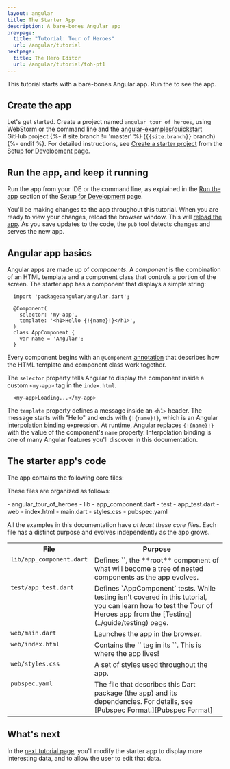 ```yaml
---
layout: angular
title: The Starter App
description: A bare-bones Angular app
prevpage:
  title: "Tutorial: Tour of Heroes"
  url: /angular/tutorial
nextpage:
  title: The Hero Editor
  url: /angular/tutorial/toh-pt1
---
```

<?code-excerpt path-base="examples/ng/doc/toh-0"?>
This tutorial starts with a bare-bones Angular app.
Run the <live-example></live-example> to see the app.

## Create the app

Let's get started.
Create a project named `angular_tour_of_heroes`,
using WebStorm or the command line
and the [angular-examples/quickstart]({{site.ghNgEx}}/quickstart/tree/{{site.branch}})
GitHub project
{%- if site.branch != 'master' %}
(`{{site.branch}}` branch)
{%- endif %}.
For detailed instructions, see
[Create a starter project](/angular/guide/setup#create-a-starter-project)
from the [Setup for Development](/angular/guide/setup) page.

## Run the app, and keep it running

Run the app from your IDE or the command line,
as explained in the
[Run the app](/angular/guide/setup#run-the-app) section of the
[Setup for Development](/angular/guide/setup) page.

You'll be making changes to the app throughout this tutorial.
When you are ready to view your changes, reload the browser window.
This will [reload the app](/angular/guide/setup#reload-the-app).
As you save updates to the code, the `pub` tool detects changes and
serves the new app.

## Angular app basics

Angular apps are made up of _components_.
A _component_ is the combination of an HTML template and a component class that controls a portion of the screen. The starter app has a component that displays a simple string:

<?code-excerpt "lib/app_component.dart" title linenums?>
```
  import 'package:angular/angular.dart';

  @Component(
    selector: 'my-app',
    template: '<h1>Hello {!{name}!}</h1>',
  )
  class AppComponent {
    var name = 'Angular';
  }
```

Every component begins with an `@Component` [annotation](/angular/glossary#annotation '"annotation" explained')
that describes how the HTML template and component class work together.

The `selector` property tells Angular to display the component inside a custom `<my-app>` tag in the `index.html`.

<?code-excerpt "web/index.html (inside &lt;body&gt;)" region="my-app" title?>
```
  <my-app>Loading...</my-app>
```

The `template` property defines a message inside an `<h1>` header.
The message starts with "Hello" and ends with `{!{name}!}`,
which is an Angular [interpolation binding](../guide/displaying-data) expression.
At runtime, Angular replaces `{!{name}!}` with
the value of the component's `name` property.
Interpolation binding is one of many Angular features you'll discover in this documentation.

<a id="seed"></a>
## The starter app's code

The app contains the following core files:

<code-tabs>
  <?code-pane "lib/app_component.dart" linenums?>
  <?code-pane "test/app_test.dart" linenums?>
  <?code-pane "web/main.dart" linenums?>
  <?code-pane "web/index.html" linenums?>
  <?code-pane "../_boilerplate/styles.css (quickstart)" title="web/styles.css (excerpt)" linenums?>
  <?code-pane "pubspec.yaml" linenums?>
</code-tabs>

These files are organized as follows:

<div class="ul-filetree" markdown="1">
- angular_tour_of_heroes
  - lib
    - app_component.dart
  - test
    - app_test.dart
  - web
    - index.html
    - main.dart
    - styles.css
  - pubspec.yaml
</div>

All the examples in this documentation have _at least these core files_.
Each file has a distinct purpose and evolves independently as the app grows.

<style>td, th {vertical-align: top}</style>
<table width="100%"><col width="20%"><col width="80%">
<tr><th>File</th> <th>Purpose</th></tr>
<tr>
  <td><code>lib/app_component.dart</code></td>
  <td markdown="1">Defines `<my-app>`, the **root** component of what will become a tree of nested components as the app evolves.
  </td>
</tr><tr>
  <td><code>test/app_test.dart</code></td>
  <td markdown="1">Defines `AppComponent` tests. While testing isn't covered in this tutorial, you can learn how to test the Tour of Heroes app from the [Testing](../guide/testing) page.
  </td>
</tr><tr>
  <td><code>web/main.dart</code></td>
  <td markdown="1">Launches the app in the browser.
  </td>
</tr><tr>
  <td><code>web/index.html</code></td>
  <td markdown="1">Contains the `<my-app>` tag in its `<body>`. This is where the app lives!
  </td>
</tr><tr>
  <td><code>web/styles.css</code></td>
  <td markdown="1">A set of styles used throughout the app.
  </td>
</tr><tr>
  <td><code>pubspec.yaml</code></td>
  <td markdown="1">The file that describes this Dart package (the app) and its dependencies. For details, see [Pubspec Format.][Pubspec Format]
  </td>
</tr>
</table>

## What's next

In the [next tutorial page](toh-pt1),
you'll modify the starter app to display more interesting data,
and to allow the user to edit that data.

[Pubspec Format]: {{site.dartlang}}/tools/pub/pubspec

